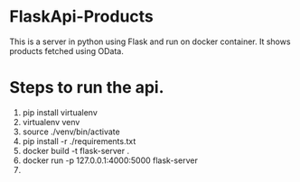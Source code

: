 # FlaskApi-Products
This is a server in python using Flask and run on docker container. It shows products fetched using OData.

# Steps to run the api.
1. pip install virtualenv
2. virtualenv venv
3. source ./venv/bin/activate
4. pip install -r ./requirements.txt
5. docker build -t flask-server .
6. docker run -p 127.0.0.1:4000:5000 flask-server
7. 
